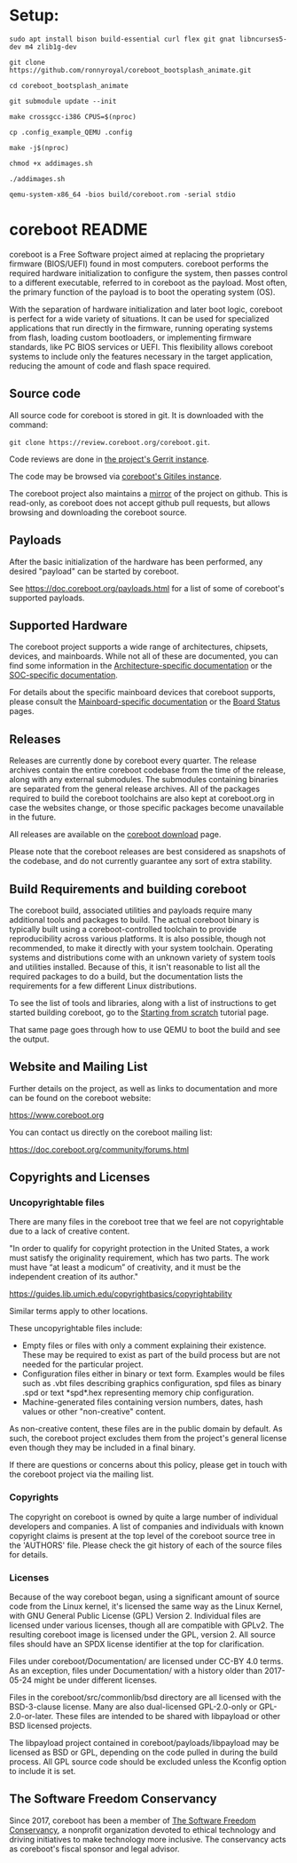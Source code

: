 Setup:
===============

`sudo apt install bison build-essential curl flex git gnat libncurses5-dev m4 zlib1g-dev`

`git clone https://github.com/ronnyroyal/coreboot_bootsplash_animate.git`

`cd coreboot_bootsplash_animate`

`git submodule update --init`

`make crossgcc-i386 CPUS=$(nproc)`

`cp .config_example_QEMU .config`

`make -j$(nproc)`

`chmod +x addimages.sh`

`./addimages.sh`

`qemu-system-x86_64 -bios build/coreboot.rom -serial stdio`


coreboot README
===============

coreboot is a Free Software project aimed at replacing the proprietary
firmware (BIOS/UEFI) found in most computers. coreboot performs the
required hardware initialization to configure the system, then passes
control to a different executable, referred to in coreboot as the
payload. Most often, the primary function of the payload is to boot the
operating system (OS).

With the separation of hardware initialization and later boot logic,
coreboot is perfect for a wide variety of situations. It can be used
for specialized applications that run directly in the firmware, running
operating systems from flash, loading custom bootloaders, or
implementing firmware standards, like PC BIOS services or UEFI. This
flexibility allows coreboot systems to include only the features
necessary in the target application, reducing the amount of code and
flash space required.


Source code
-----------

All source code for coreboot is stored in git. It is downloaded with
the command:

`git clone https://review.coreboot.org/coreboot.git`.

Code reviews are done in [the project's Gerrit
instance](https://review.coreboot.org/).

The code may be browsed via [coreboot's Gitiles
instance](https://review.coreboot.org/plugins/gitiles/coreboot/+/refs/heads/master).

The coreboot project also maintains a
[mirror](https://github.com/coreboot/coreboot) of the project on github.
This is read-only, as coreboot does not accept github pull requests,
but allows browsing and downloading the coreboot source.

Payloads
--------

After the basic initialization of the hardware has been performed, any
desired "payload" can be started by coreboot.

See <https://doc.coreboot.org/payloads.html> for a list of some of
coreboot's supported payloads.


Supported Hardware
------------------

The coreboot project supports a wide range of architectures, chipsets,
devices, and mainboards. While not all of these are documented, you can
find some information in the [Architecture-specific
documentation](https://doc.coreboot.org/arch/index.html) or the
[SOC-specific documentation](https://doc.coreboot.org/soc/index.html).

For details about the specific mainboard devices that coreboot supports,
please consult the [Mainboard-specific
documentation](https://doc.coreboot.org/mainboard/index.html) or the
[Board Status](https://coreboot.org/status/board-status.html) pages.


Releases
--------

Releases are currently done by coreboot every quarter. The
release archives contain the entire coreboot codebase from the time of
the release, along with any external submodules. The submodules
containing binaries are separated from the general release archives. All
of the packages required to build the coreboot toolchains are also kept
at coreboot.org in case the websites change, or those specific packages
become unavailable in the future.

All releases are available on the [coreboot
download](https://coreboot.org/downloads.html) page.

Please note that the coreboot releases are best considered as snapshots
of the codebase, and do not currently guarantee any sort of extra
stability.

Build Requirements and building coreboot
----------------------------------------

The coreboot build, associated utilities and payloads require many
additional tools and packages to build. The actual coreboot binary is
typically built using a coreboot-controlled toolchain to provide
reproducibility across various platforms. It is also possible, though
not recommended, to make it directly with your system toolchain.
Operating systems and distributions come with an unknown variety of
system tools and utilities installed. Because of this, it isn't
reasonable to list all the required packages to do a build, but the
documentation lists the requirements for a few different Linux
distributions.

To see the list of tools and libraries, along with a list of
instructions to get started building coreboot, go to the [Starting from
scratch](https://doc.coreboot.org/tutorial/part1.html) tutorial page.

That same page goes through how to use QEMU to boot the build and see
the output.


Website and Mailing List
------------------------

Further details on the project, as well as links to documentation and
more can be found on the coreboot website:

  <https://www.coreboot.org>

You can contact us directly on the coreboot mailing list:

  <https://doc.coreboot.org/community/forums.html>



Copyrights and Licenses
---------------------


### Uncopyrightable files

There are many files in the coreboot tree that we feel are not
copyrightable due to a lack of creative content.

"In order to qualify for copyright protection in the United States, a
work must satisfy the originality requirement, which has two parts. The
work must have “at least a modicum” of creativity, and it must be the
independent creation of its author."

  <https://guides.lib.umich.edu/copyrightbasics/copyrightability>

Similar terms apply to other locations.

These uncopyrightable files include:

- Empty files or files with only a comment explaining their existence.
  These may be required to exist as part of the build process but are
  not needed for the particular project.
- Configuration files either in binary or text form. Examples would be
  files such as .vbt files describing graphics configuration, spd files
  as binary .spd or text \*spd\*.hex representing memory chip
  configuration.
- Machine-generated files containing version numbers, dates, hash
  values or other "non-creative" content.

As non-creative content, these files are in the public domain by
default.  As such, the coreboot project excludes them from the project's
general license even though they may be included in a final binary.

If there are questions or concerns about this policy, please get in
touch with the coreboot project via the mailing list.


### Copyrights

The copyright on coreboot is owned by quite a large number of individual
developers and companies. A list of companies and individuals with known
copyright claims is present at the top level of the coreboot source tree
in the 'AUTHORS' file. Please check the git history of each of the
source files for details.


### Licenses

Because of the way coreboot began, using a significant amount of source
code from the Linux kernel, it's licensed the same way as the Linux
Kernel, with GNU General Public License (GPL) Version 2. Individual
files are licensed under various licenses, though all are compatible
with GPLv2. The resulting coreboot image is licensed under the GPL,
version 2. All source files should have an SPDX license identifier at
the top for clarification.

Files under coreboot/Documentation/ are licensed under CC-BY 4.0 terms.
As an exception, files under Documentation/ with a history older than
2017-05-24 might be under different licenses.

Files in the coreboot/src/commonlib/bsd directory are all licensed with
the BSD-3-clause license.  Many are also dual-licensed GPL-2.0-only or
GPL-2.0-or-later.  These files are intended to be shared with libpayload
or other BSD licensed projects.

The libpayload project contained in coreboot/payloads/libpayload may be
licensed as BSD or GPL, depending on the code pulled in during the build
process. All GPL source code should be excluded unless the Kconfig
option to include it is set.


The Software Freedom Conservancy
--------------------------------

Since 2017, coreboot has been a member of [The Software Freedom
Conservancy](https://sfconservancy.org/), a nonprofit organization
devoted to ethical technology and driving initiatives to make technology
more inclusive. The conservancy acts as coreboot's fiscal sponsor and
legal advisor.
